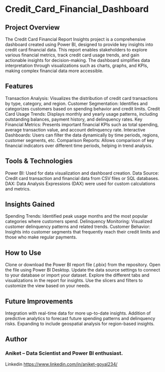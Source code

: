 # Credit_Card_Financial_Dashboard
## Project Overview
The Credit Card Financial Report Insights project is a comprehensive dashboard created using Power BI, designed to provide key insights into credit card financial data. This report enables stakeholders to explore various financial metrics, track credit card usage trends, and gain actionable insights for decision-making. The dashboard simplifies data interpretation through visualizations such as charts, graphs, and KPIs, making complex financial data more accessible.


## Features
Transaction Analysis: Visualizes the distribution of credit card transactions by type, category, and region.
Customer Segmentation: Identifies and categorizes customers based on spending behavior and credit limits.
Credit Card Usage Trends: Displays monthly and yearly usage patterns, including outstanding balances, payment history, and delinquency rates.
Key Financial Metrics: Presents important financial KPIs such as total spending, average transaction value, and account delinquency rate.
Interactive Dashboards: Users can filter the data dynamically by time periods, regions, customer segments, etc.
Comparison Reports: Allows comparison of key financial indicators over different time periods, helping in trend analysis.

## Tools & Technologies
Power BI: Used for data visualization and dashboard creation.
Data Source: Credit card transaction and financial data from CSV files or SQL databases.
DAX: Data Analysis Expressions (DAX) were used for custom calculations and metrics.

## Insights Gained
Spending Trends: Identified peak usage months and the most popular categories where customers spend.
Delinquency Monitoring: Visualized customer delinquency patterns and related trends.
Customer Behavior: Insights into customer segments that frequently reach their credit limits and those who make regular payments.

## How to Use
Clone or download the Power BI report file (.pbix) from the repository.
Open the file using Power BI Desktop.
Update the data source settings to connect to your database or import your dataset.
Explore the different tabs and visualizations in the report for insights.
Use the slicers and filters to customize the view based on your needs.

## Future Improvements
Integration with real-time data for more up-to-date insights.
Addition of predictive analytics to forecast future spending patterns and delinquency risks.
Expanding to include geospatial analysis for region-based insights.

## Author
### Aniket – Data Scientist and Power BI enthusiast.

Linkedin https://www.linkedin.com/in/aniket-goyal234/
